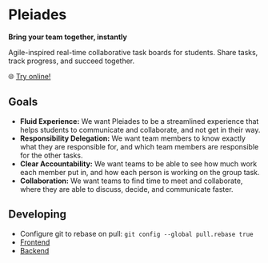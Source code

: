 # Pleiades

**Bring your team together, instantly**

Agile-inspired real-time collaborative task boards for students. Share tasks, track progress, and succeed together.

🌐 [Try online!](https://ethandawes.github.io/Pleiades/)

## Goals
- **Fluid Experience:** We want Pleiades to be a streamlined experience that helps students to communicate and collaborate, and not get in their way.
- **Responsibility Delegation:** We want team members to know exactly what they are responsible for, and which team members are responsible for the other tasks.
- **Clear Accountability:** We want teams to be able to see how much work each member put in, and how each person is working on the group task.
- **Collaboration:** We want teams to find time to meet and collaborate, where they are able to discuss, decide, and communicate faster.

## Developing
- Configure git to rebase on pull: `git config --global pull.rebase true`
- [Frontend](frontend/README.md)
- [Backend](backend/README.md)
